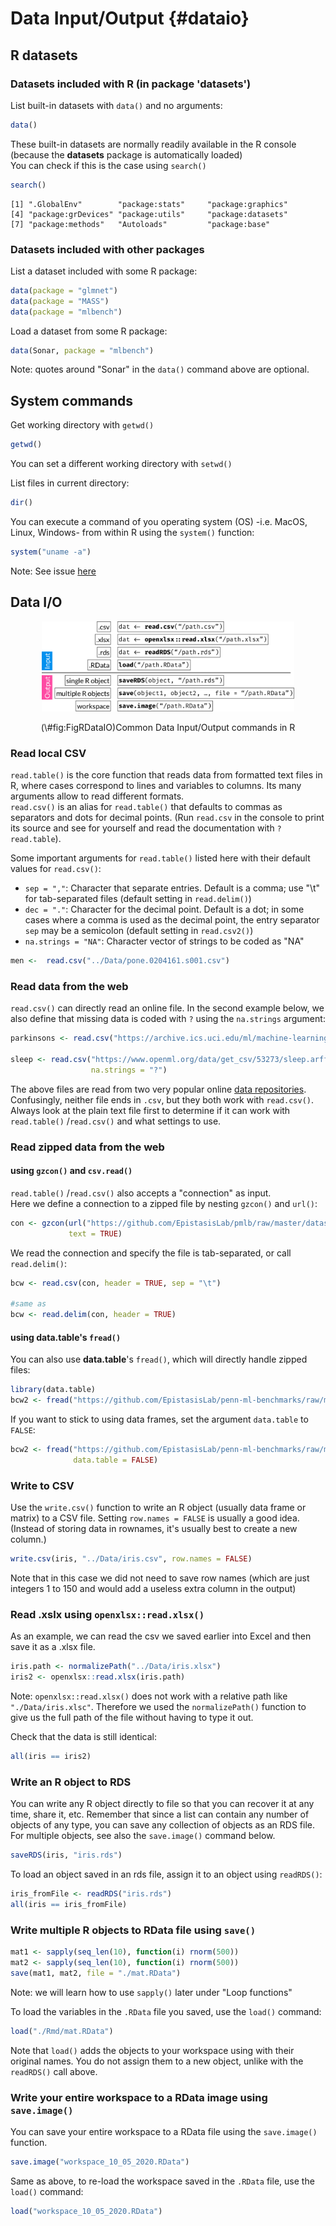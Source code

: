 # Data Input/Output {#dataio}



## R datasets

### Datasets included with R (in package 'datasets')

List built-in datasets with `data()` and no arguments:


```r
data()
```

These built-in datasets are normally readily available in the R console (because the **datasets** package is automatically loaded)  
You can check if this is the case using `search()`


```r
search()
```

```
[1] ".GlobalEnv"        "package:stats"     "package:graphics" 
[4] "package:grDevices" "package:utils"     "package:datasets" 
[7] "package:methods"   "Autoloads"         "package:base"     
```

### Datasets included with other packages

List a dataset included with some R package:


```r
data(package = "glmnet")
data(package = "MASS")
data(package = "mlbench")
```

Load a dataset from some R package:


```r
data(Sonar, package = "mlbench")
```

Note: quotes around "Sonar" in the `data()` command above are optional.

## System commands

Get working directory with `getwd()`


```r
getwd()
```

You can set a different working directory with `setwd()`  

List files in current directory:


```r
dir()
```

You can execute a command of you operating system (OS) -i.e. MacOS, Linux, Windows- from within R using the `system()` function:


```r
system("uname -a")
```

Note: See issue [here](https://stackoverflow.com/questions/27388964/rmarkdown-not-outputting-results-of-system-command-to-html-file)

## Data I/O

<div class="figure" style="text-align: center">
<img src="./R_dataio.png" alt="Common Data Input/Output commands in R" width="80%" />
<p class="caption">(\#fig:FigRDataIO)Common Data Input/Output commands in R</p>
</div>

### Read local CSV

`read.table()` is the core function that reads data from formatted text files in R, where cases correspond to lines and variables to columns. Its many arguments allow to read different formats.  
`read.csv()` is an alias for `read.table()` that defaults to commas as separators and dots for decimal points. (Run `read.csv` in the console to print its source and see for yourself and read the documentation with `?read.table`). 

Some important arguments for `read.table()` listed here with their default values for `read.csv()`:

* `sep = ","`: Character that separate entries. Default is a comma; use "\t" for tab-separated files (default setting in `read.delim()`)
* `dec = "."`: Character for the decimal point. Default is a dot; in some cases where a comma is used as the decimal point, the entry separator `sep` may be a semicolon (default setting in `read.csv2()`)
* `na.strings = "NA"`: Character vector of strings to be coded as "NA"


```r
men <-  read.csv("../Data/pone.0204161.s001.csv")
```

### Read data from the web

`read.csv()` can directly read an online file. In the second example below, we also define that missing data is coded with `?`  using the `na.strings` argument:


```r
parkinsons <- read.csv("https://archive.ics.uci.edu/ml/machine-learning-databases/parkinsons/parkinsons.data")

sleep <- read.csv("https://www.openml.org/data/get_csv/53273/sleep.arff",
                  na.strings = "?")
```

The above files are read from two very popular online [data repositories](https://rtemis.lambdamd.org/resources.html#datasets). Confusingly, neither file ends in `.csv`, but they both work with `read.csv()`. Always look at the plain text file first to determine if it can work with `read.table()` /`read.csv()` and what settings to use.

### Read zipped data from the web 

#### using `gzcon()` and `csv.read()`

`read.table()` /`read.csv()` also accepts a "connection" as input.  
Here we define a connection to a zipped file by nesting `gzcon()` and `url()`:


```r
con <- gzcon(url("https://github.com/EpistasisLab/pmlb/raw/master/datasets/breast_cancer_wisconsin/breast_cancer_wisconsin.tsv.gz"),
             text = TRUE)
```

We read the connection and specify the file is tab-separated, or call `read.delim()`:


```r
bcw <- read.csv(con, header = TRUE, sep = "\t")

#same as
bcw <- read.delim(con, header = TRUE)
```

#### using **data.table**'s `fread()`

You can also use __data.table__'s `fread()`, which will directly handle zipped files:


```r
library(data.table)
bcw2 <- fread("https://github.com/EpistasisLab/penn-ml-benchmarks/raw/master/datasets/classification/breast-cancer-wisconsin/breast-cancer-wisconsin.tsv.gz")
```

If you want to stick to using data frames, set the argument `data.table` to `FALSE`:


```r
bcw2 <- fread("https://github.com/EpistasisLab/penn-ml-benchmarks/raw/master/datasets/classification/breast-cancer-wisconsin/breast-cancer-wisconsin.tsv.gz",
              data.table = FALSE)
```

### Write to CSV

Use the `write.csv()` function to write an R object (usually data frame or matrix) to a CSV file. Setting `row.names = FALSE` is usually a good idea. (Instead of storing data in rownames, it's usually best to create a new column.)


```r
write.csv(iris, "../Data/iris.csv", row.names = FALSE)
```

Note that in this case we did not need to save row names (which are just integers 1 to  150 and would add a useless extra column in the output)

### Read .xslx using `openxlsx::read.xlsx()`

As an example, we can read the csv we saved earlier into Excel and then save it as a .xlsx file.  


```r
iris.path <- normalizePath("../Data/iris.xlsx")
iris2 <- openxlsx::read.xlsx(iris.path)
```

Note: `openxlsx::read.xlsx()` does not work with a relative path like `"./Data/iris.xlsc"`. Therefore we used the `normalizePath()` function to give us the full path of the file without having to type it out.

Check that the data is still identical:


```r
all(iris == iris2)
```

### Write an R object to RDS

You can write any R object directly to file so that you can recover it at any time, share it, etc. Remember that since a list can contain any number of objects of any type, you can save any collection of objects as an RDS file. For multiple objects, see also the `save.image()` command below.


```r
saveRDS(iris, "iris.rds")
```

To load an object saved in an rds file, assign it to an object  using `readRDS()`:


```r
iris_fromFile <- readRDS("iris.rds")
all(iris == iris_fromFile)
```

### Write multiple R objects to RData file using `save()`


```r
mat1 <- sapply(seq_len(10), function(i) rnorm(500))
mat2 <- sapply(seq_len(10), function(i) rnorm(500))
save(mat1, mat2, file = "./mat.RData")
```

Note: we will learn how to use `sapply()` later under "Loop functions"

To load the variables in the `.RData` file you saved, use the `load()` command:


```r
load("./Rmd/mat.RData")
```

Note that `load()` adds the objects to your workspace using with their original names. You do not assign them to a new object, unlike with the `readRDS()` call above.

### Write your entire workspace to a RData image using `save.image()`

You can save your entire workspace to a RData file using the `save.image()` function.  


```r
save.image("workspace_10_05_2020.RData")
```

Same as above, to re-load the workspace saved in the `.RData` file, use the `load()` command:


```r
load("workspace_10_05_2020.RData")
```
